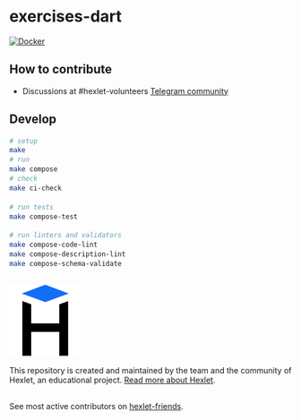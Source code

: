 # exercises-dart

[![Docker](https://github.com/hexlet-basics/exercises-dart/actions/workflows/Docker.yml/badge.svg)](https://github.com/hexlet-basics/exercises-dart/actions/workflows/Docker.yml)

## How to contribute

* Discussions at #hexlet-volunteers [Telegram community](https://t.me/hexletcommunity/12)

## Develop

```bash
# setup
make
# run
make compose
# check
make ci-check

# run tests
make compose-test

# run linters and validators
make compose-code-lint
make compose-description-lint
make compose-schema-validate
```

##
[![Hexlet Ltd. logo](https://raw.githubusercontent.com/Hexlet/assets/master/images/hexlet_logo128.png)](https://hexlet.io/?utm_source=github&utm_medium=link&utm_campaign=exercises-dart)

This repository is created and maintained by the team and the community of Hexlet, an educational project. [Read more about Hexlet](https://hexlet.io/?utm_source=github&utm_medium=link&utm_campaign=exercises-dart).
##

See most active contributors on [hexlet-friends](https://friends.hexlet.io/).
